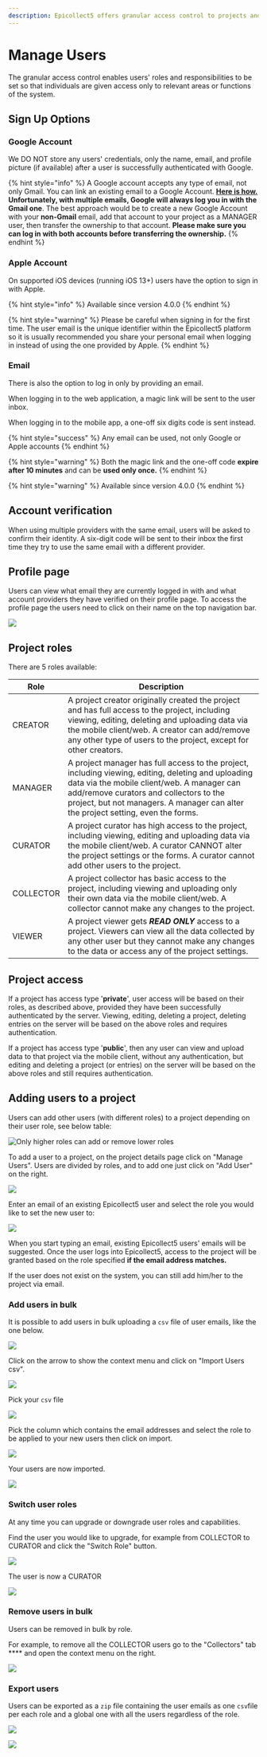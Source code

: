```yaml
---
description: Epicollect5 offers granular access control to projects and their data.
---
```


# Manage Users

The granular access control enables users' roles and responsibilities to be set so that individuals are given access only to relevant areas or functions of the system.

## Sign Up Options

### Google Account

We DO NOT store any users' credentials, only the name, email, and profile picture (if available) after a user is successfully authenticated with Google.&#x20;

{% hint style="info" %}
A Google account accepts any type of email, not only Gmail. You can link an existing email to a Google Account. [**Here is how.**](https://support.google.com/accounts/answer/176347?co=GENIE.Platform%3DDesktop\&hl=en) **Unfortunately, with multiple emails, Google will always log you in with the Gmail one**. The best approach would be to create a new Google Account with your **non-Gmail** email,  add that account to your project as a MANAGER user, then transfer the ownership to that account. **Please make sure you can log in with both accounts before transferring the ownership.**
{% endhint %}

### **Apple Account**&#x20;

On supported iOS devices (running iOS 13+) users have the option to sign in with Apple.

{% hint style="info" %}
Available since version 4.0.0
{% endhint %}

{% hint style="warning" %}
Please be careful when signing in for the first time. The user email is the unique identifier within the Epicollect5 platform so it is usually recommended you share your personal email when logging in instead of using the one provided by Apple.
{% endhint %}

### Email

There is also the option to log in only by providing an email.&#x20;

When logging in to the web application, a magic link will be sent to the user inbox.

When logging in to the mobile app, a one-off six digits code is sent instead.

{% hint style="success" %}
Any email can be used, not only Google or Apple accounts
{% endhint %}

{% hint style="warning" %}
Both the magic link and the one-off code **expire** **after 10 minutes** and can be **used only once.**
{% endhint %}

{% hint style="warning" %}
Available since version 4.0.0
{% endhint %}

## Account verification

When using multiple providers with the same email, users will be asked to confirm their identity. A six-digit code will be sent to their inbox the first time they try to use the same email with a different provider.

## Profile page

Users can view what email they are currently logged in with and what account providers they have verified on their profile page. To access the profile page the users need to click on their name on the top navigation bar.

![](../.gitbook/assets/profile-page.jpg)

## Project roles

There are 5 roles available:

| Role      | Description                                                                                                                                                                                                                                                                      |
| --------- | -------------------------------------------------------------------------------------------------------------------------------------------------------------------------------------------------------------------------------------------------------------------------------- |
| CREATOR   | A project creator originally created the project and has full access to the project, including viewing, editing, deleting and uploading data via the mobile client/web. A creator can add/remove any other type of users to the project, except for other creators.              |
| MANAGER   | A project manager has full access to the project, including viewing, editing, deleting and uploading data via the mobile client/web. A manager can add/remove curators and collectors to the project, but not managers. A manager can alter the project setting, even the forms. |
| CURATOR   | A project curator has high access to the project, including viewing, editing and uploading data via the mobile client/web. A curator CANNOT alter the project settings or the forms. A curator cannot add other users to the project.                                            |
| COLLECTOR | A project collector has basic access to the project, including viewing and uploading only their own data via the mobile client/web. A collector cannot make any changes to the project.                                                                                          |
| VIEWER    | A project viewer gets _**READ ONLY**_ access to a project. Viewers can view all the data collected by any other user but they cannot make any changes to the data or access any of the project settings.                                                                         |

## Project access

If a project has access type '**private**', user access will be based on their roles, as described above, provided they have been successfully authenticated by the server. Viewing, editing, deleting a project, deleting entries on the server will be based on the above roles and requires authentication.

If a project has access type '**public**', then any user can view and upload data to that project via the mobile client, without any authentication, but editing and deleting a project (or entries) on the server will be based on the above roles and still requires authentication.

## Adding users to a project

Users can add other users (with different roles) to a project depending on their user role, see below table:

![Only higher roles can add or remove lower roles](<../.gitbook/assets/user-add-role (1).png>)

To add a user to a project, on the project details page click on "Manage Users". Users are divided by roles, and to add one just click on "Add User" on the right.

![](../.gitbook/assets/manage-user-1.png)

Enter an email of an existing Epicollect5 user and select the role you would like to set the new user to:

![](../.gitbook/assets/manage-user-2.png)

When you start typing an email, existing Epicollect5 users' emails will be suggested. Once the user logs into Epicollect5, access to the project will be granted based on the role specified **if the email address matches.**

If the user does not exist on the system, you can still add him/her to the project via email.

### Add users in bulk

It is possible to add users in bulk uploading a `csv` file of user emails, like the one below.

![](../.gitbook/assets/manage-users-bulk-1.jpg)

Click on the arrow to show the context menu and click on "Import Users csv".

![](../.gitbook/assets/manage-users-bulk-2.jpg)

Pick your `csv` file

![](../.gitbook/assets/manage-users-bulk-3.jpg)

Pick the column which contains the email addresses and select the role to be applied to your new users then click on import.

![](../.gitbook/assets/manage-users-bulk-4.jpg)

Your users are now imported.

![](../.gitbook/assets/manage-users-bulk-5.jpg)

### Switch user roles

At any time you can upgrade or downgrade user roles and capabilities.

Find the user you would like to upgrade, for example from COLLECTOR to CURATOR and click the "Switch Role" button.

![](../.gitbook/assets/manage-users-bulk-7.jpg)

The user is now a CURATOR

![](../.gitbook/assets/manage-users-bulk-8.jpg)

### Remove users in bulk

Users can be removed in bulk by role.

For example, to remove all the COLLECTOR users go to the "Collectors" tab **** and open the context menu on the right.

![](../.gitbook/assets/manage-users-bulk-9.jpg)

### Export users

Users can be exported as a `zip` file containing the user emails as one `csv`file per each role and a global one with all the users regardless of the role.

![](../.gitbook/assets/manage-users-bulk-10.jpg)

![](../.gitbook/assets/manage-users-bulk-11.jpg)
